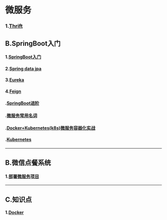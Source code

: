 # 微服务

### 1.[Thrift](doc/thrift.md)  


## B.SpringBoot入门    

#### 1.[SpringBoot入门](doc/springbootBasic.md)    

#### 2.[Spring data jpa](doc/springbootDB.md)  

#### 3.[Eureka](doc/Eureka.md)  

#### 4.[Feign](doc/feign.md)    



#### .[SpringBoot进阶](doc/springBootProgress.md)  

#### .[微服务常用名词](doc/commonWord.md)  

#### .[Docker+Kubernetes(k8s)微服务容器化实战](doc/dockerK8s.md)  

#### .[Kubernetes](doc/Kubernetes.md)  

#### 



---

## B.微信点餐系统   

#### 1.[部署微服务项目](doc/order/deploy.md)



---

## C.知识点

#### 1.[Docker](doc/Docker.md)   

#### 





